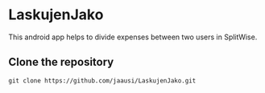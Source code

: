# LaskujenJako
This android app helps to divide expenses between two users in SplitWise.

## Clone the repository

```
git clone https://github.com/jaausi/LaskujenJako.git
```
